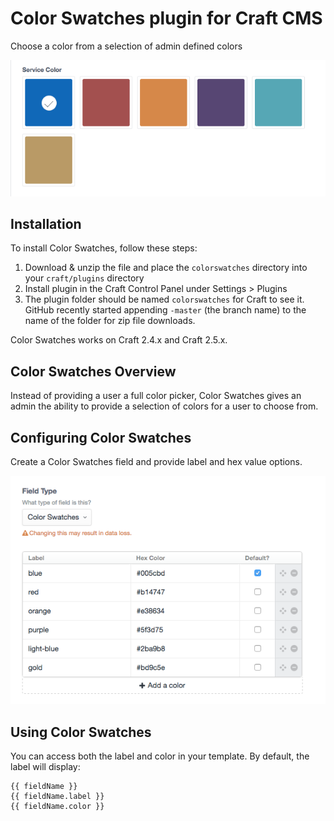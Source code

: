# Color Swatches plugin for Craft CMS

Choose a color from a selection of admin defined colors

![Screenshot](colorswatches/resources/screenshots/field-preview.png)

## Installation

To install Color Swatches, follow these steps:

1. Download & unzip the file and place the `colorswatches` directory into your `craft/plugins` directory
1. Install plugin in the Craft Control Panel under Settings > Plugins
1. The plugin folder should be named `colorswatches` for Craft to see it.  GitHub recently started appending `-master` (the branch name) to the name of the folder for zip file downloads.

Color Swatches works on Craft 2.4.x and Craft 2.5.x.

## Color Swatches Overview

Instead of providing a user a full color picker, Color Swatches gives an admin the ability to provide a selection of colors for a user to choose from.

## Configuring Color Swatches

Create a Color Swatches field and provide label and hex value options.

![Screenshot](colorswatches/resources/screenshots/field-definition.png)

## Using Color Swatches

You can access both the label and color in your template. By default, the label will display:

```
{{ fieldName }}
{{ fieldName.label }}
{{ fieldName.color }}
```

